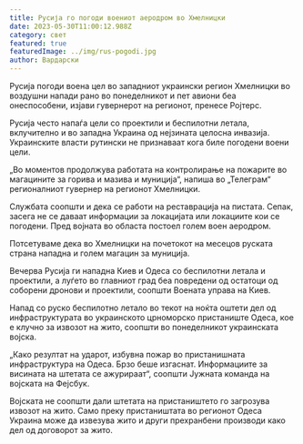 ```yaml
---
title: Русија го погоди воениот аеродром во Хмелницки
date: 2023-05-30T11:00:12.988Z
category: свет
featured: true
featuredImage: ../img/rus-pogodi.jpg
author: Вардарски
---
```

Русија погоди воена цел во западниот украински регион Хмелницки во воздушни напади рано во понеделникот и пет авиони беа онеспособени, изјави гувернерот на регионот, пренесе Ројтерс.

Русија често напаѓа цели со проектили и беспилотни летала, вклучително и во западна Украина од нејзината целосна инвазија. Украинските власти рутински не признаваат кога биле погодени воени цели.

„Во моментов продолжува работата на контролирање на пожарите во магацините за горива и мазива и муниција“, напиша во „Телеграм“ регионалниот гувернер на регионот Хмелницки.

Службата соопшти и дека се работи на реставрација на пистата. Сепак, засега не се даваат информации за локацијата или локациите кои се погодени. Пред војната во областа постоел голем воен аеродром.

Потсетуваме дека во Хмелницки на почетокот на месецов руската страна нападна и голем магацин за муниција.

Вечерва Русија ги нападна Киев и Одеса со беспилотни летала и проектили, а луѓето во главниот град беа повредени од остатоци од соборени дронови и проектили, соопшти Воената управа на Киев.

Напад со руско беспилотно летало во текот на ноќта оштети дел од инфраструктурата во украинското црноморско пристаниште Одеса, кое е клучно за извозот на жито, соопшти во понеделникот украинската војска.

„Како резултат на ударот, избувна пожар во пристанишната инфраструктура на Одеса. Брзо беше изгаснат. Информациите за висината на штетата се ажурираат“, соопшти Јужната команда на војската на Фејсбук.

Војската не соопшти дали штетата на пристаништето го загрозува извозот на жито. Само преку пристаништата во регионот Одеса Украина може да извезува жито и други прехранбени производи како дел од договорот за жито.